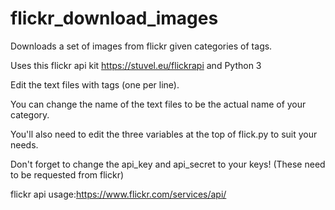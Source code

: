 # flickr_download_images
Downloads a set of images from flickr given categories of tags. 

Uses this flickr api kit https://stuvel.eu/flickrapi and Python 3

Edit the text files with tags (one per line).

You can change the name of the text files to be the actual name of your category.

You'll also need to edit the three variables at the top of flick.py to suit your needs.

Don't forget to change the api_key and api_secret to your keys! (These need to be requested from flickr)


flickr api usage:https://www.flickr.com/services/api/
